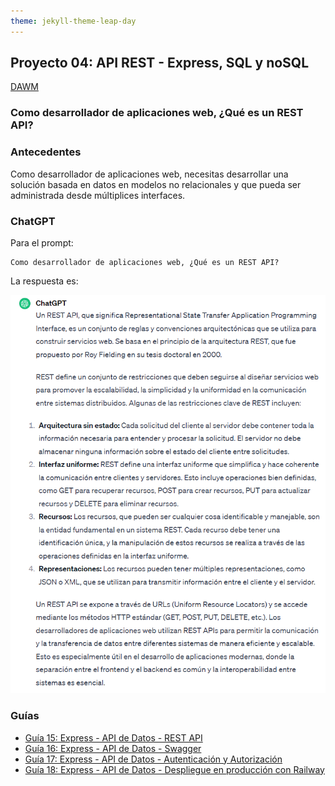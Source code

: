 ```yaml
---
theme: jekyll-theme-leap-day
---
```


## Proyecto 04: API REST - Express, SQL y noSQL

[DAWM](/DAWM/)

### Como desarrollador de aplicaciones web, ¿Qué es un REST API?

### Antecedentes

Como desarrollador de aplicaciones web, necesitas desarrollar una solución basada en datos en modelos no relacionales y que pueda ser administrada desde múltiplices interfaces.

### ChatGPT

Para el prompt: 

```
Como desarrollador de aplicaciones web, ¿Qué es un REST API? 
```
La respuesta es:

![respuesta](archivos/proyecto04-pregunta.png)

### Guías

* [Guía 15: Express - API de Datos - REST API](/DAWM/guias/2024/guia15)
* [Guía 16: Express - API de Datos - Swagger](/DAWM/guias/2024/guia16)
* [Guía 17: Express - API de Datos - Autenticación y Autorización](/DAWM/guias/2023/guia17)
* [Guía 18: Express - API de Datos - Despliegue en producción con Railway](/DAWM/guias/2023/guia18)